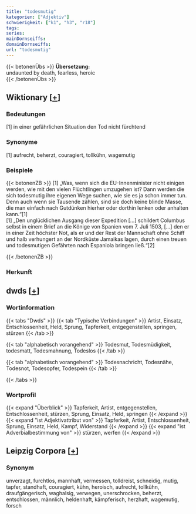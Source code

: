 ```yaml
---
title: "todesmutig"
kategorien: ["Adjektiv"]
schwierigkeit: ["k1", "h3", "r18"]
tags:
series:
mainDornseiffs:
domainDornseiffs:
url: "todesmutig"
---
```


{{< betonenÜbs >}}
**Übersetzung:**  
undaunted by death, fearless, heroic  
{{< /betonenÜbs >}}

## Wiktionary [[+](https://de.wiktionary.org/wiki/todesmutig)]

### Bedeutungen
[1] in einer gefährlichen Situation den Tod nicht fürchtend  

### Synonyme
[1] aufrecht, beherzt, couragiert, tollkühn, wagemutig  

### Beispiele
{{< betonenZB >}}
[1] „Was, wenn sich die EU-Innenminister nicht einigen werden, wie mit den vielen Flüchtlingen umzugehen ist? Dann werden die sich todesmutig ihre eigenen Wege suchen, wie sie es ja schon immer tun. Denn auch wenn sie Tausende zählen, sind sie doch keine blinde Masse, die man einfach nach Gutdünken hierher oder dorthin lenken oder anhalten kann.“[1]  
[1] „Den unglücklichen Ausgang dieser Expedition [...] schildert Columbus selbst in einem Brief an die Könige von Spanien vom 7. Juli 1503, [...] den er in einer Zeit höchster Not, als er und der Rest der Mannschaft ohne Schiff und halb verhungert an der Nordküste Jamaikas lagen, durch einen treuen und todesmutigen Gefährten nach Espaniola bringen ließ.“[2]  

{{< /betonenZB >}}
### Herkunft
  



## dwds [[+](https://www.dwds.de/wb/todesmutig)]

### Wortinformation
{{< tabs "Dwds" >}}
{{< tab "Typische Verbindungen" >}}
Artist, Einsatz, Entschlossenheit, Held, Sprung, Tapferkeit, entgegenstellen, springen, stürzen
{{< /tab >}}

{{< tab "alphabetisch vorangehend" >}}
Todesmut, Todesmüdigkeit, todesmatt, Todesmahnung, Todeslos
{{< /tab >}}

{{< tab "alphabetisch vorangehend" >}}
Todesnachricht, Todesnähe, Todesnot, Todesopfer, Todespein
{{< /tab >}}

{{< /tabs >}}

### Wortprofil
{{< expand "Überblick" >}} Tapferkeit, Artist, entgegenstellen, Entschlossenheit, stürzen, Sprung, Einsatz, Held, springen {{< /expand >}}
{{< expand "ist Adjektivattribut von" >}} Tapferkeit, Artist, Entschlossenheit, Sprung, Einsatz, Held, Kampf, Widerstand {{< /expand >}}
{{< expand "ist Adverbialbestimmung von" >}} stürzen, werfen {{< /expand >}}

## Leipzig Corpora [[+](https://corpora.uni-leipzig.de/en/res?word=todesmutig&corpusId=deu_newscrawl-public_2018)]


### Synonym
unverzagt, furchtlos, mannhaft, vermessen, tolldreist, schneidig, mutig, tapfer, standhaft, couragiert, kühn, heroisch, aufrecht, tollkühn, draufgängerisch, waghalsig, verwegen, unerschrocken, beherzt, entschlossen, männlich, heldenhaft, kämpferisch, herzhaft, wagemutig, forsch

